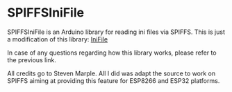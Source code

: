# SPIFFSIniFile

SPIFFSIniFile is an Arduino library for reading ini files via SPIFFS.
This is just a modification of this library: [IniFile](https://github.com/stevemarple/IniFile)

In case of any questions regarding how this library works, please refer to the previous link.

All credits go to Steven Marple. All I did was adapt the source to work on SPIFFS aiming at providing this feature for ESP8266 and ESP32 platforms.